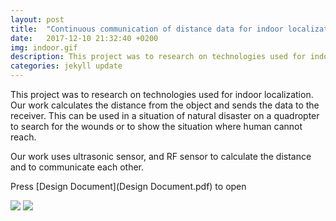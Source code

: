 ```yaml
---
layout: post
title:  "Continuous communication of distance data for indoor localization"
date:   2017-12-10 21:32:40 +0200
img: indoor.gif
description: This project was to research on technologies used for indoor localization. Our work calculates the distance from the object and sends the data to the receiver. This can be used in a situation of natural disaster on a quadropter to search for the wounds or to show the situation where human cannot reach.
categories: jekyll update
---
```

This project was to research on technologies used for indoor localization. Our work calculates the distance from the object and sends the data to the receiver. This can be used in a situation of natural disaster on a quadropter to search for the wounds or to show the situation where human cannot reach.

Our work uses ultrasonic sensor, and RF sensor to calculate the distance and to communicate each other.

Press [Design Document](Design Document.pdf) to open

![](indoor.jpg)
![](indoor2.jpg)